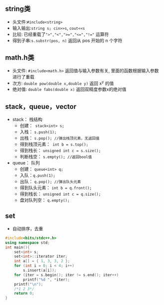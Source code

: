 ## string类
- 头文件:`#include<string>`
- 输入输出:`string s; cin>>s`, `cout<<s`
- 比较: 已经重载了`">","<",">=","<=","!="` 运算符
- 得到子串:`s.substr(pos, n)` 返回从 pos 开始的 n 个字符

## math.h类
- 头文件: `#include<math.h>`
返回值与输入参数有关, 里面的函数根据输入参数进行了重载
- 次方: `double pow(double x,double y)` 返回 x<sup>y</sup> 的值
- 绝对值: `double fabs(double x)` 返回双精度参数x的绝对值

## stack，queue，vector
- stack： 栈结构
  + 创建：` stack<int> s;`
  + 入栈： `s.push(1);`
  + 出栈： `s.pop(); //弹出栈顶元素，无返回值`
  + 得到栈顶元素：` int b = s.top();`
  + 得到栈长： `unsigned int c = s.size();`
  + 判断栈空： `s.empty(); //返回bool值`
- queue： 队列
  + 创建： `queue<int> q;`
  + 入队：`q.push(1);`
  + 出队： `q.pop(); //弹出队头元素` 
  + 得到队头元素： `int b = q.front();`
  + 得到栈长： `unsigned int c = q.size();`
  + 盘对队列空： `q.empty();`

## set
- 自动排序，去重
```cpp
#include<bits/stdc++.h>
using namespace std;
int main(){
	set<int> s;
	set<int>::iterator iter;
	int a[] = { 1, 3, 3, 2 };
	for (int i = 0; i < 4; i++)
		s.insert(a[i]);
	for (iter = s.begin(); iter != s.end(); iter++)
		printf("%d ", *iter);
	printf("\n");
	/*1 2 3*/
	return 0;
}
```
